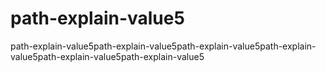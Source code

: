 # path-explain-value5
path-explain-value5path-explain-value5path-explain-value5path-explain-value5path-explain-value5path-explain-value5
